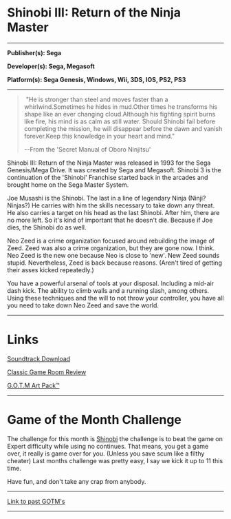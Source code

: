 # Shinobi III: Return of the Ninja Master

------

**Publisher(s): Sega**

**Developer(s): Sega, Megasoft**

**Platform(s): Sega Genesis, Windows, Wii, 3DS, IOS, PS2, PS3**

------

> ​	"He is stronger than steel and moves faster than a whirlwind.Sometimes he hides in mud.Other times he transforms his shape like an ever changing cloud.Although his fighting spirit burns like fire, his mind is as calm as still water. Should Shinobi fail before completing the mission, he will disappear before the dawn and vanish forever.Keep this knowledge in your heart and mind."
>
> --From the
>    'Secret Manual of Oboro Ninjitsu'

  Shinobi III: Return of the Ninja Master was released in 1993 for the Sega Genesis/Mega Drive. It was created by Sega and Megasoft. Shinobi 3 is the continuation of the 'Shinobi' Franchise started back in the arcades and brought home on the Sega Master System. 

  Joe Musashi is the Shinobi. The last in a line of legendary Ninja (Ninji? Ninjas?) He carries with him the skills necessary to take down any threat. He also carries a target on his head as the last Shinobi. After him, there are no more left. So it's kind of important that he doesn't die. Because if Joe dies, the Shinobi do as well.

  Neo Zeed is a crime organization focused around rebuilding the image of Zeed. Zeed was also a crime organization, but they are gone now. I think. Neo Zeed is the new one because Neo is close to 'new'. New Zeed sounds stupid. Nevertheless, Zeed is back because reasons. (Aren't tired of getting their asses kicked repeatedly.)

  You have a powerful arsenal of tools at your disposal. Including a mid-air dash kick. The ability to climb walls and a running slash, among others. Using these techniques and the will to not throw your controller, you have all you need to take down Neo Zeed and save the world.

------

# Links

[Soundtrack Download](https://downloads.khinsider.com/game-soundtracks/album/shinobi-3-return-of-the-ninja-master-original-game-audio)

[Classic Game Room Review](https://kutt.it/l4O9xy)

[G.O.T.M Art Pack™](https://github.com/lilbud/Game-of-the-Month/tree/master/9%20-%20July%202018%20-%20Shinobi%20III)

------

# Game of the Month Challenge

The challenge for this month is [Shinobi](http://retroachievements.org/Achievement/3099) the challenge is to beat the game on Expert difficulty while using no continues. That means, you get a game over, it really is game over for you. (Unless you save scum like a filthy cheater) Last months challenge was pretty easy, I say we kick it up to 11 this time.

Have fun, and don't take any crap from anybody.

------

[Link to past GOTM's](https://retropie.org.uk/forum/topic/17174/game-of-the-month-links)        

------
